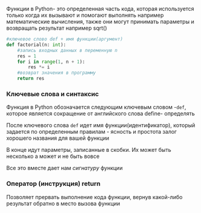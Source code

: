 Функции в Python- это определенная часть кода, которая используется только когда их вызывают и помогают выполнять например математические вычисления, также они могут принимать параметры и возвращать результат например sqrt()


```python
#ключевое слово def + имя функции(аргумент)
def factorial(n: int):
    #запись входных данных в переменную n
    res = 1
    for i in range(1, n + 1):
        res *= i
    #возврат значения в программу   
    return res
```

### Ключевые слова и синтаксис
Функция в Python обозначается следующим ключевым словом -`def`, которое является сокращение от английского слова define- определять

После ключевого слова `def` идет имя функции(идентификатор), который задается по определенным правилам - ясность и простота залог хорошего названия для вашей функции

В конце идут параметры, записанные в скобки. Их может быть несколько а может и не быть вовсе

Все это вместе дает нам *сигнатуру* функции


### Оператор (инструкция) return
Позволяет прервать выполнение кода функции, вернув какой-либо результат обратно в место вызова функции

